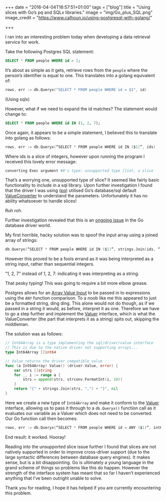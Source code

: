 +++
date = "2016-04-04T16:57:51+01:00"
tags = ["blog"]
title = "Using slices with Go’s pq and SQLx libraries."
image = "img/Go_plus_SQL.png"
image_credit = "https://www.calhoun.io/using-postgresql-with-golang/"

+++


I ran into an interesting problem today when developing a data retrieval service for work<!--more-->. 

Take the following Postgres SQL statement:

```sql
SELECT * FROM people WHERE id = 1;
```

It’s about as simple as it gets, retrieve rows from the `people`  where the person’s identifier is equal to one. This translates into a golang equivalent of:

```go
rows, err := db.Queryx("SELECT * FROM people WHERE id = $1", id)
```
(Using sqlx)

However, what if we need to expand the id matches? The statement would change to:

```sql
SELECT * FROM people WHERE id IN (1, 2, 7);
```

Once again, it appears to be a simple statement, I believed this to translate into golang as follows:

```go
rows, err := db.Queryx(“SELECT * FROM people WHERE id IN ($1)”, ids)
```

Where ids is a slice of integers, however upon running the program I received this lovely error message:

```bash
converting Exec argument #0's type: unsupported type []int, a slice
```

That’s a worrying one, unsupported type of slice? It seemed like fairly basic functionality to include in a sql library. Upon further investigation I found that the driver I was using ([pq](https://github.com/lib/pq)) utilised Go’s database/sql default [ValueConverter](https://golang.org/pkg/database/sql/driver/#pkg-variables) to understand the parameters. Unfortunately it has no ability whatsoever to handle slices!

Ruh roh.

Further investigation revealed that this is an [ongoing issue](https://github.com/jmoiron/sqlx/issues/106) in the Go database driver world.

My first horrible, hacky solution was to spoof the input array using a joined array of strings:

```go
db.Queryx(“SELECT * FROM people WHERE id IN ($1)”, strings.Join(ids, “, “))
```

However this proved to be a fools errand as it was being interpreted as a string input, rather than sequential integers.

”1, 2, 7” instead of 1, 2, 7: indicating it was interpreting as a string.

That pesky typing! This was going to require a bit more elbow grease.

Postgres allows for an [Array Value Input](http://www.postgresql.org/docs/9.1/static/arrays.html) to be passed in to expressions using the `ANY` function comparison. To a noob like me this appeared to just be a formatted string, ding ding. This alone would not do though, as if we passed in a string it would, as before, interpret it as one. Therefore we have to go a step further and implement the [Valuer](https://golang.org/pkg/database/sql/driver/#Valuer) interface, which is what the ValueConverter (the part that interprets it as a string) spits out, skipping the middleman.

The solution was as follows:

```go
// Int64Array is a type implementing the sql/driver/value interface
// This is due to the native driver not supporting arrays...
type Int64Array []int64

// Value returns the driver compatible value
func (a Int64Array) Value() (driver.Value, error) {
	var strs []string
	for _, i := range a {
		strs = append(strs, strconv.FormatInt(i, 10))
	}
	return "{" + strings.Join(strs, ",") + "}", nil
}
```

Here we create a new type of `Int64Array` and make it conform to the [Valuer](https://golang.org/pkg/database/sql/driver/#Valuer) interface, allowing us to pass it through to a `db.Queryx()` function call as it evaluates our variable as a Valuer which does not need to be converted. Our Go function call then becomes:

```go
rows, err := db.Queryx(“SELECT * FROM people WHERE id = ANY ($1)”, int64IDs)
```

End result: it worked. Hooray!

Reading into the unsupported slice issue further I found that slices are not natively supported in order to improve
cross-driver support (due to the large syntactic differences between database query engines). It makes sense, but is a bit disappointing.
Go is ultimately a young language in the grand scheme of things so problems like this do happen. However the strength of the interface system has meant that so far I haven’t experienced anything that I’ve been outright unable to solve.

Thank you for reading, I hope it has helped if you are currently encountering this problem.